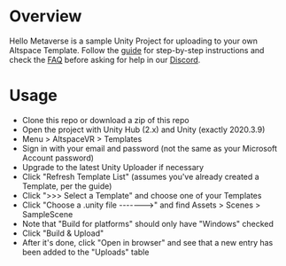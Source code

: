 # Overview

Hello Metaverse is a sample Unity Project for uploading to your own Altspace Template. Follow the [guide](https://buildingthemetaverse.medium.com/how-to-make-your-own-altspace-templates-and-kits-unity-2020-3-9-uploader-2-x-5b40e92bb759) for step-by-step instructions and check the [FAQ](https://buildingthemetaverse.medium.com/altspace-unity-upgrade-faq-9c55cdaa543e) before asking for help in our [Discord](https://altvr.com/discord).

# Usage

* Clone this repo or download a zip of this repo
* Open the project with Unity Hub (2.x) and Unity (exactly 2020.3.9)
* Menu > AltspaceVR > Templates
* Sign in with your email and password (not the same as your Microsoft Account password)
* Upgrade to the latest Unity Uploader if necessary
* Click "Refresh Template List" (assumes you've already created a Template, per the guide)
* Click ">>> Select a Template" and choose one of your Templates
* Click "Choose a .unity file ------->" and find Assets > Scenes > SampleScene
* Note that "Build for platforms" should only have "Windows" checked
* Click "Build & Upload"
* After it's done, click "Open in browser" and see that a new entry has been added to the "Uploads" table
